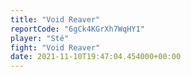 ```yaml
---
title: "Void Reaver"
reportCode: "6gCk4KGrXh7WqHY1"
player: "Sté"
fight: "Void Reaver"
date: 2021-11-10T19:47:04.454000+00:00
---
```

